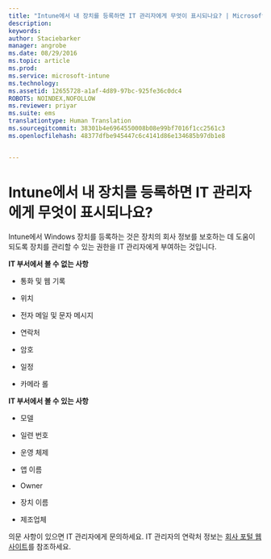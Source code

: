 ```yaml
---
title: "Intune에서 내 장치를 등록하면 IT 관리자에게 무엇이 표시되나요? | Microsoft Intune"
description: 
keywords: 
author: Staciebarker
manager: angrobe
ms.date: 08/29/2016
ms.topic: article
ms.prod: 
ms.service: microsoft-intune
ms.technology: 
ms.assetid: 12655728-a1af-4d89-97bc-925fe36c0dc4
ROBOTS: NOINDEX,NOFOLLOW
ms.reviewer: priyar
ms.suite: ems
translationtype: Human Translation
ms.sourcegitcommit: 38301b4e6964550008b08e99bf7016f1cc2561c3
ms.openlocfilehash: 48377dfbe945447c6c4141d86e134685b97db1e8


---
```



# Intune에서 내 장치를 등록하면 IT 관리자에게 무엇이 표시되나요?

Intune에서 Windows 장치를 등록하는 것은 장치의 회사 정보를 보호하는 데 도움이 되도록 장치를 관리할 수 있는 권한을 IT 관리자에게 부여하는 것입니다.

**IT 부서에서 볼 수 없는 사항**

-   통화 및 웹 기록

-   위치

-   전자 메일 및 문자 메시지

-   연락처

-   암호

-   일정

-   카메라 롤

**IT 부서에서 볼 수 있는 사항**

-   모델

-   일련 번호

-   운영 체제

-   앱 이름

-   Owner

-   장치 이름

-   제조업체


의문 사항이 있으면 IT 관리자에게 문의하세요. IT 관리자의 연락처 정보는 [회사 포털 웹 사이트](http://)를 참조하세요.



<!--HONumber=Aug16_HO5-->


